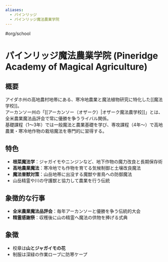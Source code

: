 ```yaml
---
aliases:
  - パインリッジ
  - パインリッジ魔法農業学院
---
```


#org/school 
# パインリッジ魔法農業学院 (Pineridge Academy of Magical Agriculture)

## 概要
アイダホ州の高地農村地帯にある、寒冷地農業と魔法植物研究に特化した[[魔法学校]]。  
アーカンソー州の「[[アーカンソー（オザーク）|オザーク魔法農学校]]」とは、全米農業魔法品評会で常に優勝を争うライバル関係。  
基礎課程（1〜3年）では一般魔法と農業基礎を学び、専攻課程（4年〜）で高地農業・寒冷地作物の栽培魔法を専門的に習得する。

## 特色
- **根菜魔法学**：ジャガイモやニンジンなど、地下作物の魔力改良と長期保存術  
- **高地農業魔法**：寒冷地でも作物を育てる気候制御と土壌改良魔法  
- **魔法害獣対策**：山岳地帯に出没する魔獣や害鳥への防御魔法  
- 山岳精霊や川の守護獣と協力して農業を行う伝統

## 象徴的な行事
- **全米農業魔法品評会**：毎年アーカンソーと優勝を争う伝統的大会  
- **精霊感謝祭**：収穫後に山の精霊へ魔法の供物を捧げる式典

## 象徴
- 校章は**山とジャガイモの花**
- 制服は深緑の作業ローブに防寒ケープ
